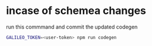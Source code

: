 # incase of schemea changes

run this commmand and commit the updated codegen
```bash
GALILEO_TOKEN=<user-token> npm run codegen
```